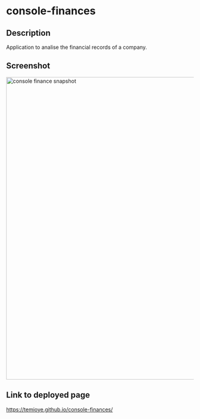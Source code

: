 # console-finances

## Description

Application to analise the financial records of a company.

## Screenshot

<img width="813" alt="console finance snapshot" src="https://user-images.githubusercontent.com/117649696/225433406-96f55c70-944d-4f6b-9f35-10b51cf21330.png">

## Link to deployed page

https://temioye.github.io/console-finances/
